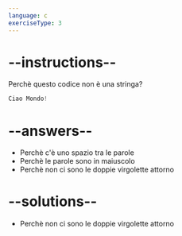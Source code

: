 ```yaml
---
language: c
exerciseType: 3
---
```


# --instructions--

Perchè questo codice non è una stringa?
```c
Ciao Mondo!
```

# --answers--

- Perchè c'è uno spazio tra le parole
- Perchè le parole sono in maiuscolo
- Perchè non ci sono le doppie virgolette attorno

# --solutions--

- Perchè non ci sono le doppie virgolette attorno
